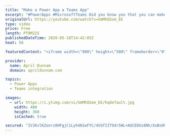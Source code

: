 ```yaml
---
title: "Make a Power App a Teams App"
excerpt: "#PowerApps #MicrosoftTeams Did you know you that you can make any Power App a Teams app?  With more and more organizations using Microsoft Teams for their day to day operations it's important to figure out how to integrate your business apps into the platform.  I'll show three different ways to incorporate"
originalUrl: https://youtube.com/watch?v=UmMhQSom_EE
type: video
price: Free
length: PT9M22S
publishedDateTime: 2020-05-18T14:42:05Z
heat: 56

featuredContent: "<iframe width=\"800\" height=\"500\" frameborder=\"0\" src=\"https://www.youtube.com/embed/UmMhQSom_EE\" allow=\"accelerometer; autoplay; encrypted-media; gyroscope; picture-in-picture\" allowfullscreen></iframe>"

provider:
  name: April Dunnam
  domain: aprildunnam.com

topics:
  - Power Apps
  - Teams integration

images:
  - url: https://i.ytimg.com/vi/UmMhQSom_EE/hqdefault.jpg
    width: 480
    height: 360
    isCached: true

secured: "IVJKvlKZonrz8HFgjC1Lyh4N1wFYC/4VGfIITOdr5WL+AQCEDUs8Nh/XoBsHhbrgt6oBKzZmkEtJqZdBRhvqCtrtjq0lyCiwwiyYRKSdjv+OADZLBXMkQw1smO+hmBTVnJTT4dfmtmxrhtmMI0HPoS+9Mn4QYzdKPnU6B+mtQuBBDOAExnUzEKfOqUiI2w8qHEp86S7SoPJwU7Ukr+b+ZFkKCrEMtV5bqlqorCLcJYv7oVVKcyfMsOq1l8Zv6AD5TV4WXmB2HRqvIfHCLx4RyIDrxq21v+Qzt8yPhGkge3R4FIEH4yY/qEPwistKXFGqg++fU7JuD/cjV16wzDsdpgLV+g//n2Rtrl+ZpTqKkoMLT3TiQEe0zST6ENmROSzr2rgcuzxe4W5yPpRw8US4pptZaAKr9Go6ELxhK8rWvh4=;ehY8vYIRCBWyLs+xBBSueA=="
---
```



